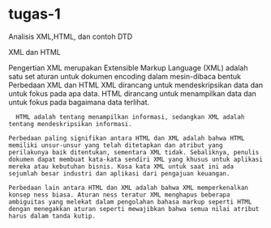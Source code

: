# tugas-1
Analisis 
XML,HTML, dan contoh DTD

 XML dan HTML

Pengertian XML merupakan Extensible Markup Language (XML) adalah satu set aturan untuk dokumen encoding dalam mesin-dibaca bentuk
Perbedaan XML dan HTML
       XML dirancang untuk mendeskripsikan data dan untuk fokus pada apa data. HTML dirancang untuk  menampilkan data dan untuk fokus pada bagaimana data terlihat.
       
      HTML adalah tentang menampilkan informasi, sedangkan XML adalah tentang mendeskripsikan informasi.
   
    Perbedaan paling signifikan antara HTML dan XML adalah bahwa HTML memiliki unsur-unsur yang telah ditetapkan dan atribut yang perilakunya baik ditentukan, sementara XML tidak. Sebaliknya, penulis dokumen dapat membuat kata-kata sendiri XML yang khusus untuk aplikasi mereka atau kebutuhan bisnis. Kosa kata XML untuk saat ini ada sejumlah besar industri dan aplikasi dari pengajuan keuangan.

    Perbedaan lain antara HTML dan XML adalah bahwa XML memperkenalkan konsep ness biasa. Aturan ness teratur XML menghapus beberapa ambiguitas yang melekat dalam pengolahan bahasa markup seperti HTML dengan menegakkan aturan seperti mewajibkan bahwa semua nilai atribut harus dalam tanda kutip.

